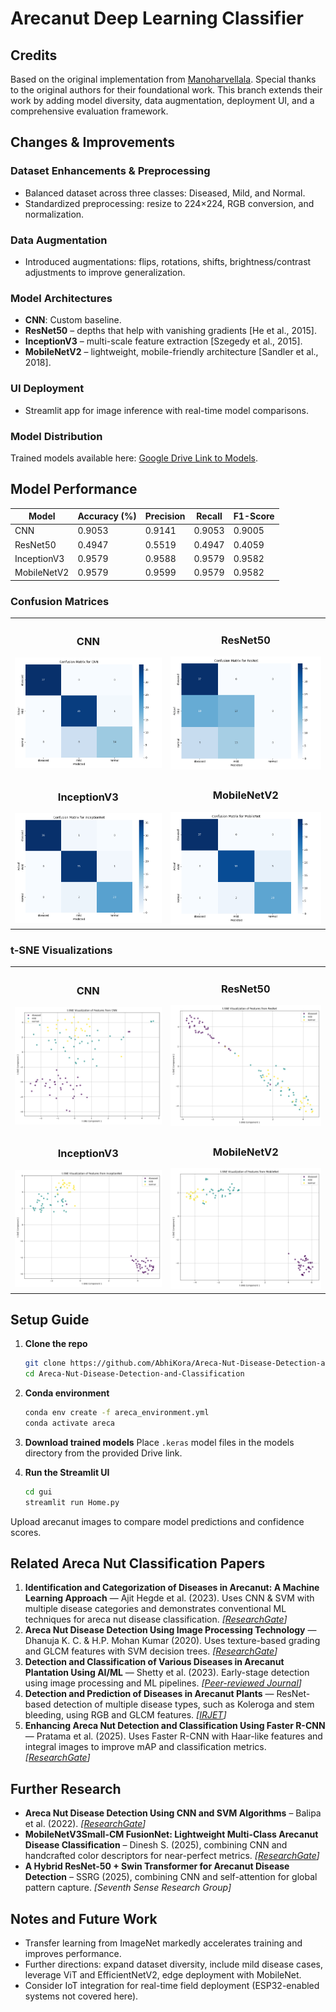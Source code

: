# Arecanut Deep Learning Classifier

## Credits
Based on the original implementation from [Manoharvellala](https://github.com/manoharvellala/ArecaNutImageProcessing). Special thanks to the original authors for their foundational work. This branch extends their work by adding model diversity, data augmentation, deployment UI, and a comprehensive evaluation framework.

## Changes & Improvements

### Dataset Enhancements & Preprocessing
- Balanced dataset across three classes: Diseased, Mild, and Normal.
- Standardized preprocessing: resize to 224×224, RGB conversion, and normalization.

### Data Augmentation
- Introduced augmentations: flips, rotations, shifts, brightness/contrast adjustments to improve generalization.

### Model Architectures
- **CNN**: Custom baseline.
- **ResNet50** – depths that help with vanishing gradients [He et al., 2015].
- **InceptionV3** – multi-scale feature extraction [Szegedy et al., 2015].
- **MobileNetV2** – lightweight, mobile-friendly architecture [Sandler et al., 2018].

### UI Deployment
- Streamlit app for image inference with real-time model comparisons.

### Model Distribution
Trained models available here: [Google Drive Link to Models](https://drive.google.com/drive/folders/14VsIUp9biiiqtkkPYADELhYfsB1Q6WYz?usp=drive_link).


## Model Performance

| Model       | Accuracy (%) | Precision | Recall | F1-Score |
|-------------|--------------|-----------|--------|----------|
| CNN         | 0.9053       | 0.9141    | 0.9053 | 0.9005   |
| ResNet50    | 0.4947       | 0.5519    | 0.4947 | 0.4059   |
| InceptionV3 | 0.9579       | 0.9588    | 0.9579 | 0.9582   |
| MobileNetV2 | 0.9579       | 0.9599    | 0.9579 | 0.9582   |

### Confusion Matrices
<table>
  <tr>
    <td align="center">
      <h3>CNN</h3>
      <img src="images/confusion_matrices/CNN_confusion_matrix.png" alt="CNN confusion matrix" width="100%"/>
    </td>
    <td align="center">
      <h3>ResNet50</h3>
      <img src="images/confusion_matrices/ResNet_confusion_matrix.png" alt="ResNet50 confusion matrix" width="100%"/>
    </td>
  </tr>
  <tr>
    <td align="center">
      <h3>InceptionV3</h3>
      <img src="images/confusion_matrices/InceptionNet_confusion_matrix.png" alt="InceptionV3 confusion matrix" width="100%"/>
    </td>
    <td align="center">
      <h3>MobileNetV2</h3>
      <img src="images/confusion_matrices/MobileNet_confusion_matrix.png" alt="MobileNetV2 confusion matrix" width="100%"/>
    </td>
  </tr>
</table>

### t-SNE Visualizations
<table>
  <tr>
    <td align="center">
      <h3>CNN</h3>
      <img src="images/tsne_plots/CNN_tsne_plot.png" alt="CNN tsne Plot" width="100%"/>
    </td>
    <td align="center">
      <h3>ResNet50</h3>
      <img src="images/tsne_plots/ResNet_tsne_plot.png" alt="ResNet50 tsne Plot" width="100%"/>
    </td>
  </tr>
  <tr>
    <td align="center">
      <h3>InceptionV3</h3>
      <img src="images/tsne_plots/InceptionNet_tsne_plot.png" alt="InceptionV3 tsne Plot" width="100%"/>
    </td>
    <td align="center">
      <h3>MobileNetV2</h3>
      <img src="images/tsne_plots/MobileNet_tsne_plot.png" alt="MobileNetV2 tsne Plot" width="100%"/>
    </td>
  </tr>
</table>

## Setup Guide

1. **Clone the repo**
   ```bash
   git clone https://github.com/AbhiKora/Areca-Nut-Disease-Detection-and-Classification.git
   cd Areca-Nut-Disease-Detection-and-Classification
   ```

2. **Conda environment**
   ```bash
   conda env create -f areca_environment.yml
   conda activate areca
   ```

4. **Download trained models**
   Place `.keras` model files in the models directory from the provided Drive link.

5. **Run the Streamlit UI**
   ```bash
   cd gui
   streamlit run Home.py
   ```

Upload arecanut images to compare model predictions and confidence scores.

## Related Areca Nut Classification Papers
1. **Identification and Categorization of Diseases in Arecanut: A Machine Learning Approach** — Ajit Hegde et al. (2023). Uses CNN & SVM with multiple disease categories and demonstrates conventional ML techniques for areca nut disease classification. *[[ResearchGate](https://ijeecs.iaescore.com/index.php/IJEECS/article/viewFile/32456/17593)]*
2. **Areca Nut Disease Detection Using Image Processing Technology** — Dhanuja K. C. & H.P. Mohan Kumar (2020). Uses texture-based grading and GLCM features with SVM decision trees. *[[ResearchGate](https://www.jetir.org/papers/JETIR2305257.pdf)]*
3. **Detection and Classification of Various Diseases in Arecanut Plantation Using AI/ML** — Shetty et al. (2023). Early-stage detection using image processing and ML pipelines. *[[Peer-reviewed Journal](https://ijarcce.com/wp-content/uploads/2023/05/IJARCCE.2023.125134.pdf)]*
4. **Detection and Prediction of Diseases in Arecanut Plants** — ResNet-based detection of multiple disease types, such as Koleroga and stem bleeding, using RGB and GLCM features. *[[IRJET](https://www.irjet.net/archives/V11/i5/IRJET-V11I572.pdf)]*
5. **Enhancing Areca Nut Detection and Classification Using Faster R-CNN** — Pratama et al. (2025). Uses Faster R-CNN with Haar-like features and integral images to improve mAP and classification metrics. *[[ResearchGate](https://doaj.org/article/49eb75b1fa3946beb777b616a5095812)]*

## Further Research
- **Areca Nut Disease Detection Using CNN and SVM Algorithms** – Balipa et al. (2022). *[[ResearchGate](https://www.researchgate.net/publication/369283554_Arecanut_Disease_Detection_Using_CNN_and_SVM_Algorithms)]*
- **MobileNetV3Small-CM FusionNet: Lightweight Multi-Class Arecanut Disease Classification** – Dinesh S. (2025), combining CNN and handcrafted color descriptors for near-perfect metrics. *[[ResearchGate](https://www.researchgate.net/publication/392174574_MobileNetV3Small-CM_FusionNet_A_Lightweight_Deep_Learning_Framework_for_Multi-Class_Arecanut_Disease_Classification_Using_Feature_Fusion)]*
- **A Hybrid ResNet-50 + Swin Transformer for Arecanut Disease Detection** – SSRG (2025), combining CNN and self-attention for global pattern capture. *[Seventh Sense Research Group]*

## Notes and Future Work
- Transfer learning from ImageNet markedly accelerates training and improves performance.
- Further directions: expand dataset diversity, include mild disease cases, leverage ViT and EfficientNetV2, edge deployment with MobileNet.
- Consider IoT integration for real-time field deployment (ESP32-enabled systems not covered here).

